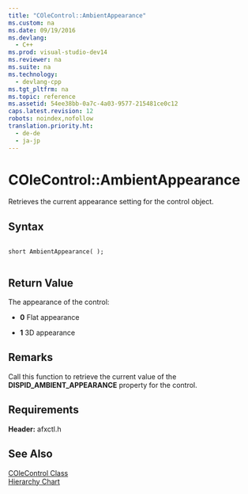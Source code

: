 ```yaml
---
title: "COleControl::AmbientAppearance"
ms.custom: na
ms.date: 09/19/2016
ms.devlang: 
  - C++
ms.prod: visual-studio-dev14
ms.reviewer: na
ms.suite: na
ms.technology: 
  - devlang-cpp
ms.tgt_pltfrm: na
ms.topic: reference
ms.assetid: 54ee38bb-0a7c-4a03-9577-215481ce0c12
caps.latest.revision: 12
robots: noindex,nofollow
translation.priority.ht: 
  - de-de
  - ja-jp
---
```

# COleControl::AmbientAppearance
Retrieves the current appearance setting for the control object.  
  
## Syntax  
  
```  
  
short AmbientAppearance( );  
  
```  
  
## Return Value  
 The appearance of the control:  
  
-   **0** Flat appearance  
  
-   **1** 3D appearance  
  
## Remarks  
 Call this function to retrieve the current value of the **DISPID_AMBIENT_APPEARANCE** property for the control.  
  
## Requirements  
 **Header:** afxctl.h  
  
## See Also  
 [COleControl Class](../vs140/COleControl-Class.md)   
 [Hierarchy Chart](../vs140/Hierarchy-Chart.md)